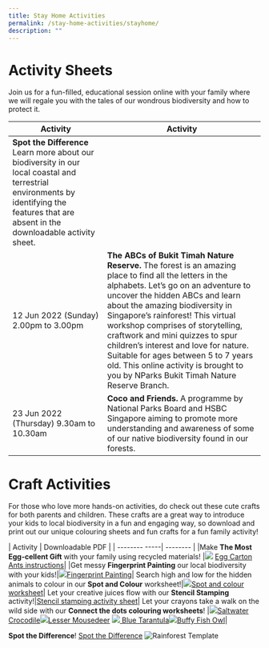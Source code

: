 ```yaml
---
title: Stay Home Activities
permalink: /stay-home-activities/stayhome/
description: ""
---
```

# **Activity Sheets**

Join us for a fun-filled, educational session online with your family where we will regale you with the tales of our wondrous biodiversity and how to protect it.

| Activity | Activity  |
| -------- | -------- | 
| **Spot the Difference** Learn more about our biodiversity in our local coastal and terrestrial environments by identifying the features that are absent in the downloadable activity sheet.     |  | Click [here](https://www.nparks.gov.sg/activities/events-and-workshops/2022/6/cn_pangolin-storytelling-11-june) Register to be part of the Zoom session (limited slots).     | 
|12 Jun 2022 (Sunday)  2.00pm to 3.00pm | **The ABCs of Bukit Timah Nature Reserve.** The forest is an amazing place to find all the letters in the alphabets. Let’s go on an adventure to uncover the hidden ABCs and learn about the amazing biodiversity in Singapore’s rainforest! This virtual workshop comprises of storytelling, craftwork and mini quizzes to spur children’s interest and love for nature. Suitable for ages between 5 to 7 years old. This online activity is brought to you by NParks Bukit Timah Nature Reserve Branch. | Click [here](https://www.nparks.gov.sg/activities/events-and-workshops/2022/6/cn_the-abcs-of-bukit-timah-nature-reserve_12june) to register. Register to be part of the Zoom session (limited slots).     |
|23 Jun 2022 (Thursday) 9.30am to 10.30am| **Coco and Friends.** A programme by National Parks Board and HSBC Singapore aiming to promote more understanding and awareness of some of our native biodiversity found in our forests.| Please click [here](https://www.nparks.gov.sg/activities/events-and-workshops/2022/6/cn_coco-and-friends-23-june-2022) to register and for more information. Do note that this is a paid walk.|



# **Craft Activities**
For those who love more hands-on activities, do check out these cute crafts for both parents and children. These crafts are a great way to introduce your kids to local biodiversity in a fun and engaging way, so download and print out our unique colouring sheets and fun crafts for a fun family activity!



| Activity        | Downloadable PDF |
| -------- -----| -------- | 
|Make **The Most Egg-cellent Gift** with your family using recycled materials! |![](/images/Crafts/eggcartonant.png) [Egg Carton Ants instructions](/files/Crafts/Egg%20Carton%20Ants%20new.pdf)|
|Get messy **Fingerprint Painting** our local biodiversity with your kids!|![](/images/Crafts/fingerprintpaint.png)[Fingerprint Painting](/files/Crafts/Fingerprint%20painting.pdf)|
Search high and low for the hidden animals to colour in our **Spot and Colour** worksheet!|![](/images/Crafts/spotandcolour.png)[Spot and colour worksheet](/files/Crafts/Spot%20and%20colour%20me.pdf)|
Let your creative juices flow with our **Stencil Stamping** activity!|[Stencil stamping activity sheet](/files/Crafts/Stencil%20stamping%20activity.pdf)|
Let your crayons take a walk on the wild side with our **Connect the dots colouring worksheets**! |![](/images/Crafts/crocodile.png)[Saltwater Crocodile](/files/Crafts/worksheet%20-%20saltwater%20croc.pdf)![](/images/Crafts/mousedeer.png)[Lesser Mousedeer](/files/Crafts/worksheet%20-%20lesser%20mousedeer.pdf) ![](/images/Crafts/tarantula.png)[     Blue Tarantula](/files/Crafts/worksheet%20-%20blue%20tarantula.pdf)![](/images/Crafts/owl.png)[Buffy Fish Owl](/files/Crafts/worksheet%20-%20buffy%20fish%20owl.pdf)|

**Spot the Difference**!
[Spot the Difference](/files/Spot%20the%20Difference_Facilitation%20Notes.pdf)
![Rainforest Template](/images/IMG_70A615B231E8-1.jpeg)